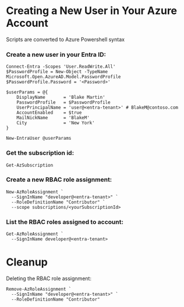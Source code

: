 # Creating a New User in Your Azure Account 
Scripts are converted to Azure Powershell syntax

### Create a new user in your Entra ID:
```
Connect-Entra -Scopes 'User.ReadWrite.All'
$PasswordProfile = New-Object -TypeName Microsoft.Open.AzureAD.Model.PasswordProfile
$PasswordProfile.Password = '<Password>'

$userParams = @{
    DisplayName       = 'Blake Martin'
    PasswordProfile   = $PasswordProfile
    UserPrincipalName = 'user@<entra-tenant>' # BlakeM@contoso.com
    AccountEnabled    = $true
    MailNickName      = 'BlakeM'
    City              = 'New York'
}

New-EntraUser @userParams
```

### Get the subscription id:
```
Get-AzSubscription
```

### Create a new RBAC role assignment:
```
New-AzRoleAssignment `
  --SignInName "developer@<entra-tenant>" `
  --RoleDefinitionName "Contributor" `
  --scope subscriptions/<yourSubscriptionId>
```

### List the RBAC roles assigned to account:
```
Get-AzRoleAssignment `
  --SignInName developer@<entra-tenant> 
```

# Cleanup

Deleting the RBAC role assignment:
```
Remove-AzRoleAssignment `
  --SignInName "developer@<entra-tenant>" `
  --RoleDefinitionName "Contributor"
```

